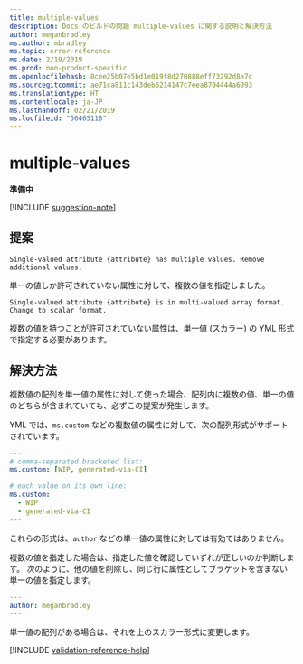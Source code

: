 ```yaml
---
title: multiple-values
description: Docs のビルドの問題 multiple-values に関する説明と解決方法
author: meganbradley
ms.author: mbradley
ms.topic: error-reference
ms.date: 2/19/2019
ms.prod: non-product-specific
ms.openlocfilehash: 8cee25b07e5bd1e019f8d270888eff73292d8e7c
ms.sourcegitcommit: ae71ca811c143deb6214147c7eea8704444a6093
ms.translationtype: HT
ms.contentlocale: ja-JP
ms.lasthandoff: 02/21/2019
ms.locfileid: "56465118"
---
```

# <a name="multiple-values"></a>multiple-values

**準備中**

[!INCLUDE [suggestion-note](includes/suggestion-note.md)]

## <a name="suggestion"></a>提案

`Single-valued attribute {attribute} has multiple values. Remove additional values.`

単一の値しか許可されていない属性に対して、複数の値を指定しました。

`Single-valued attribute {attribute} is in multi-valued array format. Change to scalar format.`

複数の値を持つことが許可されていない属性は、単一値 (スカラー) の YML 形式で指定する必要があります。

## <a name="resolution"></a>解決方法

複数値の配列を単一値の属性に対して使った場合、配列内に複数の値、単一の値のどちらが含まれていても、必ずこの提案が発生します。

YML では、`ms.custom` などの複数値の属性に対して、次の配列形式がサポートされています。

```yml
---
# comma-separated bracketed list:
ms.custom: [WIP, generated-via-CI]

# each value on its own line:
ms.custom:
  - WIP
  - generated-via-CI
---
```

これらの形式は、`author` などの単一値の属性に対しては有効ではありません。

複数の値を指定した場合は、指定した値を確認していずれが正しいのか判断します。 次のように、他の値を削除し、同じ行に属性としてブラケットを含まない単一の値を指定します。

```yml
---
author: meganbradley
---
```

単一値の配列がある場合は、それを上のスカラー形式に変更します。

<!--make sure to add this file to your includes folder and verify the path-->
[!INCLUDE [validation-reference-help](includes/validation-reference-help.md)]
